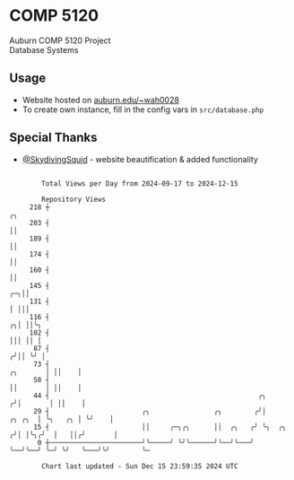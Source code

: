 # COMP 5120
Auburn COMP 5120 Project  
Database Systems

## Usage
- Website hosted on [auburn.edu/~wah0028](https://webhome.auburn.edu/~wah0028/)
- To create own instance, fill in the config vars in `src/database.php`

## Special Thanks
- [@SkydivingSquid](https://github.com/SkydivingSquid) - website beautification & added functionality

```

        Total Views per Day from 2024-09-17 to 2024-12-15

        Repository Views
     218 ┼                                                                                     ╭╮
     203 ┤                                                                                     ││
     189 ┤                                                                                     ││
     174 ┤                                                                                     ││
     160 ┤                                                                                     ││
     145 ┤                                                                                  ╭─╮││
     131 ┤                                                                                  │ │││
     116 ┤                                                                                ╭╮│ ││╰╮
     102 ┤                                                                                │││ ││ │
      87 ┤                                                                               ╭╯││ ╰╯ │
      73 ┤                                                                      ╭╮       │ ││    │
      58 ┤                                                                      ││       │ ││    │
      44 ┤                                                    ╭╮               ╭╯│       │ ││    │
      29 ┤                       ╭╮                ╭╮        ╭╯│        ╭╮ ╭╮  │ ╰╮   ╭╮ │ ╰╯    │
      15 ┤                       ││     ╭─╮╭╮      ││  ╭╮   ╭╯ ╰╮  ╭╮  ╭╯│ │╰╮╭╯  │   ││╭╯       │
       0 ┼───────────────────────╯╰─────╯ ╰╯╰──────╯╰──╯╰───╯   ╰──╯╰──╯ ╰─╯ ╰╯   ╰───╯╰╯        ╰─

        Chart last updated - Sun Dec 15 23:59:35 2024 UTC
        
```

